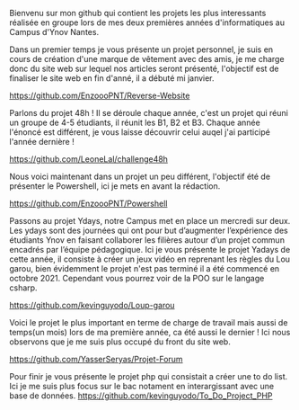 Bienvenu sur mon github qui contient les projets les plus interessants réalisée en groupe lors de mes deux premières années d'informatiques au Campus d'Ynov Nantes.


Dans un premier temps je vous présente un projet personnel, je suis en cours de création d'une marque de vêtement avec des amis, je me charge donc du site web sur lequel nos articles seront présenté, l'objectif est de finaliser le site web en fin d'anné, il a débuté mi janvier.

https://github.com/EnzoooPNT/Reverse-Website


Parlons du projet 48h ! Il se déroule chaque année, c'est un projet qui réuni un groupe de 4-5 étudiants, il réunit les B1, B2 et B3. Chaque année l'énoncé est différent, je vous laisse découvrir celui auqel j'ai participé l'année dernière !

https://github.com/LeoneLal/challenge48h


Nous voici maintenant dans un projet un peu différent, l'objectif été de présenter le Powershell, ici je mets en avant la rédaction.

https://github.com/EnzoooPNT/Powershell


Passons au projet Ydays, notre Campus met en place un mercredi sur deux. Les ydays sont des journées qui ont pour but d’augmenter l’expérience des étudiants Ynov en faisant collaborer les filières autour d’un projet commun encadrés par l’équipe pédagogique.
Ici je vous présente le projet Yadays de cette année, il consiste à créer un jeux vidéo en reprenant les règles du Lou garou, bien évidemment le projet n'est pas terminé il a été commencé en octobre 2021. Cependant vous pourrez voir de la POO sur le langage csharp.​

https://github.com/kevinguyodo/Loup-garou


Voici le projet le plus important en terme de charge de travail mais aussi de temps(un mois) lors de ma première année, ca été aussi le dernier !
Ici nous observons que je me suis plus occupé du front du site web.

https://github.com/YasserSeryas/Projet-Forum


Pour finir je vous présente le projet php qui consistait a créer une to do list.
Ici je me suis plus focus sur le bac notament en interargissant avec une base de données.
https://github.com/kevinguyodo/To_Do_Project_PHP
